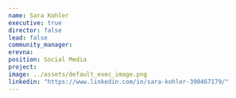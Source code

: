 ```yaml
---
name: Sara Kohler
executive: true
director: false
lead: false
community_manager:   
erevna:
position: Social Media
project:  
image: ../assets/default_exec_image.png
linkedin: "https://www.linkedin.com/in/sara-kohler-390467179/"
---
```

